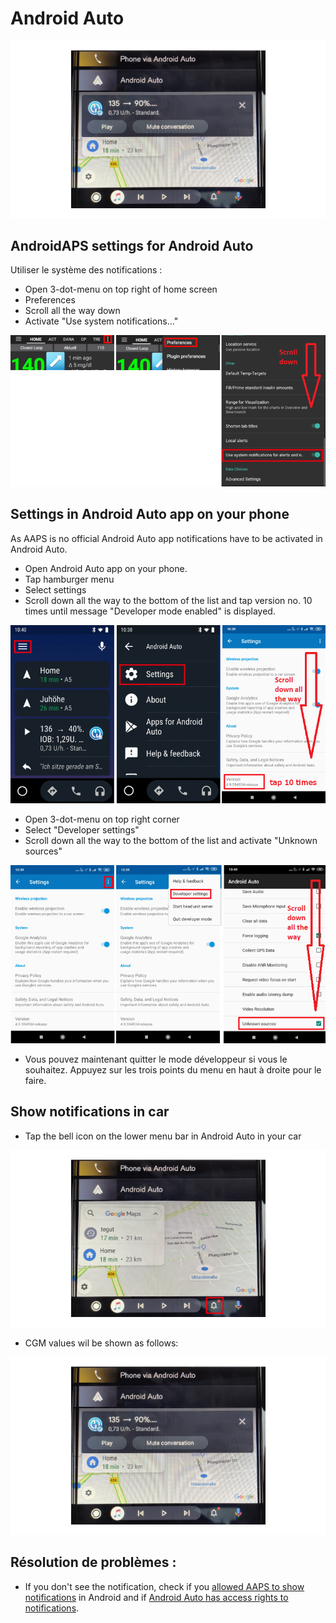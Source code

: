# Android Auto

![AAPS CGM data on Android Auto](../images/AndroidAuto_05.png)

## AndroidAPS settings for Android Auto

Utiliser le système des notifications :

* Open 3-dot-menu on top right of home screen
* Preferences
* Scroll all the way down
* Activate "Use system notifications..."

![Utiliser les notifications système pour les alertes et les notifications](../images/AndroidAuto_01.png)

## Settings in Android Auto app on your phone

As AAPS is no official Android Auto app notifications have to be activated in Android Auto.

* Open Android Auto app on your phone.
* Tap hamburger menu
* Select settings
* Scroll down all the way to the bottom of the list and tap version no. 10 times until message "Developer mode enabled" is displayed.

![Enable developer mode](../images/AndroidAuto_02.png)

* Open 3-dot-menu on top right corner
* Select "Developer settings"
* Scroll down all the way to the bottom of the list and activate "Unknown sources"

![Enable unknown sources](../images/AndroidAuto_03.png)

* Vous pouvez maintenant quitter le mode développeur si vous le souhaitez. Appuyez sur les trois points du menu en haut à droite pour le faire.

## Show notifications in car

* Tap the bell icon on the lower menu bar in Android Auto in your car

![Bell icon - Android Auto in car](../images/AndroidAuto_04.png)

* CGM values wil be shown as follows:

![AAPS CGM data on Android Auto](../images/AndroidAuto_05.png)

## Résolution de problèmes :

* If you don't see the notification, check if you [allowed AAPS to show notifications](#androidaps-settings-for-android-auto) in Android and if [Android Auto has access rights to notifications](#settings-in-android-auto-app-on-your-phone).